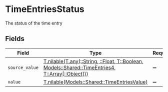 # TimeEntriesStatus

The status of the time entry


## Fields

| Field                                                                                                                                              | Type                                                                                                                                               | Required                                                                                                                                           | Description                                                                                                                                        |
| -------------------------------------------------------------------------------------------------------------------------------------------------- | -------------------------------------------------------------------------------------------------------------------------------------------------- | -------------------------------------------------------------------------------------------------------------------------------------------------- | -------------------------------------------------------------------------------------------------------------------------------------------------- |
| `source_value`                                                                                                                                     | [T.nilable(T.any(::String, ::Float, T::Boolean, Models::Shared::TimeEntries4, T::Array[::Object]))](../../models/shared/timeentriessourcevalue.md) | :heavy_minus_sign:                                                                                                                                 | N/A                                                                                                                                                |
| `value`                                                                                                                                            | [T.nilable(Models::Shared::TimeEntriesValue)](../../models/shared/timeentriesvalue.md)                                                             | :heavy_minus_sign:                                                                                                                                 | N/A                                                                                                                                                |